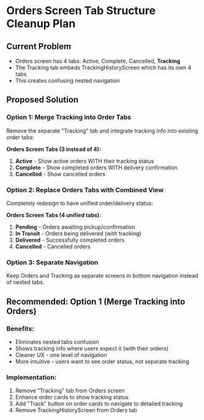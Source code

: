 # Orders Screen Tab Structure Cleanup Plan

## Current Problem
- Orders screen has 4 tabs: Active, Complete, Cancelled, **Tracking**
- The Tracking tab embeds TrackingHistoryScreen which has its own 4 tabs
- This creates confusing nested navigation

## Proposed Solution

### Option 1: Merge Tracking into Order Tabs
Remove the separate "Tracking" tab and integrate tracking info into existing order tabs:

**Orders Screen Tabs (3 instead of 4):**
1. **Active** - Show active orders WITH their tracking status
2. **Complete** - Show completed orders WITH delivery confirmation
3. **Cancelled** - Show cancelled orders

### Option 2: Replace Orders Tabs with Combined View
Completely redesign to have unified order/delivery status:

**Orders Screen Tabs (4 unified tabs):**
1. **Pending** - Orders awaiting pickup/confirmation  
2. **In Transit** - Orders being delivered (with tracking)
3. **Delivered** - Successfully completed orders
4. **Cancelled** - Cancelled orders

### Option 3: Separate Navigation 
Keep Orders and Tracking as separate screens in bottom navigation instead of nested tabs.

## Recommended: Option 1 (Merge Tracking into Orders)

### Benefits:
- Eliminates nested tabs confusion
- Shows tracking info where users expect it (with their orders)
- Cleaner UX - one level of navigation
- More intuitive - users want to see order status, not separate tracking

### Implementation:
1. Remove "Tracking" tab from Orders screen
2. Enhance order cards to show tracking status
3. Add "Track" button on order cards to navigate to detailed tracking
4. Remove TrackingHistoryScreen from Orders tab